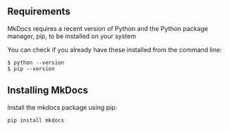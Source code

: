 ## Requirements
MkDocs requires a recent version of Python and the Python package manager, pip, to be installed on your system

You can check if you already have these installed from the command line:
```
$ python --version
$ pip --version
```
## Installing MkDocs
Install the mkdocs package using pip:
```
pip install mkdocs
```
## 